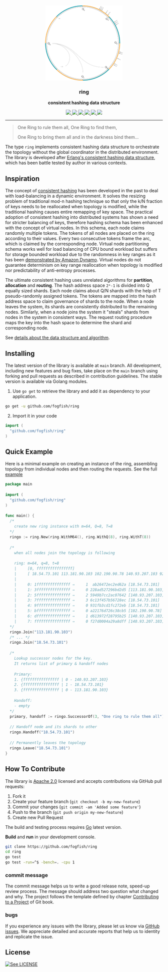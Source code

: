 <p align="center">
  <img src="./doc/ring-v1.svg" height="240" />
  <h3 align="center">ring</h3>
  <p align="center"><strong>consistent hashing data structure</strong></p>

  <p align="center">
    <!-- Version -->
    <a href="https://github.com/fogfish/ring/releases">
      <img src="https://img.shields.io/github/v/tag/fogfish/ring?label=version" />
    </a>
    <!-- Documentation -->
    <a href="https://pkg.go.dev/github.com/fogfish/ring">
      <img src="https://pkg.go.dev/badge/github.com/fogfish/ring" />
    </a>
    <!-- Build Status  -->
    <a href="https://github.com/fogfish/ring/actions/">
      <img src="https://github.com/fogfish/ring/workflows/test/badge.svg" />
    </a>
    <!-- GitHub -->
    <a href="http://github.com/fogfish/ring">
      <img src="https://img.shields.io/github/last-commit/fogfish/ring.svg" />
    </a>
    <!-- Coverage -->
    <a href="https://coveralls.io/github/fogfish/ring?branch=main">
      <img src="https://coveralls.io/repos/github/fogfish/ring/badge.svg?branch=main" />
    </a>
    <!-- Go Card -->
    <a href="https://goreportcard.com/report/github.com/fogfish/ring">
      <img src="https://goreportcard.com/badge/github.com/fogfish/ring" />
    </a>
  </p>
</p>

---

>
> One Ring to rule them all, One Ring to find them,
>
> One Ring to bring them all and in the darkness bind them...
>

The type `ring` implements consistent hashing data structure to orchestrate the topology without the global coordinator in the distributed environment. The library is developed after [Erlang's consistent hashing data structure](https://github.com/fogfish/datum/blob/master/src/sets/ring.erl), which has been battle tested by author in various contexts. 

## Inspiration

The concept of [consistent hashing](https://en.wikipedia.org/wiki/Consistent_hashing) has been developed in the past to deal with load-balancing in a dynamic environment. It solves the resizing problem of traditional mod-n hashing technique so that only the k/N fraction of keys needs to be reallocated when topology is modified, while the traditional hashing causes entire remapping of key space. The practical adoption of consistent hashing into distributed systems has shown a need for stricter balancing of keys, therefore hashing schema has been enhanced with the concept of virtual nodes. In this schema, each node claims randomly multiple tokens. The tokens of all nodes are placed on the ring according to their values. Every two consecutive tokens frame the arc, which is claimed by the corresponding node. Virtual node partitioning schema works well for load balancing of CPU bound workload but suffers for storage bounded workload due to the randomness in key ranges as it has been [demonstrated by Amazon Dynamo](https://www.allthingsdistributed.com/files/amazon-dynamo-sosp2007.pdf). Virtual nodes do not guarantee determinism on key range reallocation when topology is modified nor predictability of anti-entropy processes. 

The ultimate consistent hashing uses unrelated algorithms for **partition**, **allocation** and **routing**. The hash address space `2ᵐ-1` is divided into Q equally sized shards. Each node claims about Q/N shards with the help of T pseudo-randomly assigned tokens. The tokens are mapped into the hash address space to claim governance of shards to the node. When a node leaves the system, its shards are consistently distributed to the remaining nodes. Similarly, when a node joins the system it "steals" shards from nodes in the system in consistent ways. The request routing procedure maps the key into the hash space to determine the shard and corresponding node.

See [details about the data structure and algorithm](./doc/consistent-hashing-the-rings-of-power-2.pdf).

## Installing 

The latest version of the library is available at `main` branch. All development, including new features and bug fixes, take place on the `main` branch using forking and pull requests as described in contribution guidelines. The stable version is available via Golang modules.

1. Use `go get` to retrieve the library and add it as dependency to your application.

```bash
go get -u github.com/fogfish/ring
```

2. Import it in your code

```go
import (
  "github.com/fogfish/ring"
)
```

## Quick Example

Here is a minimal example on creating an instance of the ring, assembling topology from individual nodes and then routing the requests. See the full [example](examples/ringo.go) 

```go
package main

import (
  "github.com/fogfish/ring"
)

func main() {
  /*
    create new ring instance with m=64, Q=8, T=8
  */
  ringo := ring.New(ring.WithM64(), ring.WithQ(8), ring.WithT(8))

  /*
    when all nodes join the topology is following

    ring: m=64, q=8, t=8
    |     [0, ffffffffffffffff]
    |     [ 18.54.73.101 113.181.90.103 102.190.90.78 140.93.207.103 92.106.122.149 ]
    |
    |     0: 1fffffffffffffff ⇒     1  ab26472ec2ed62a [18.54.73.101]
    |     1: 3fffffffffffffff ⇒     0 228ad527296bd2d5 [113.181.90.103]
    |     2: 5fffffffffffffff ⇒     2 5949b7cc2ac07642 [140.93.207.103]
    |     3: 7fffffffffffffff ⇒     3 6c13f457b56728ec [18.54.73.101]
    |     4: 9fffffffffffffff ⇒     0 931fb3cd1fc272eb [18.54.73.101]
    |     5: bfffffffffffffff ⇒     0 a22176d726c38cb5 [102.190.90.78]
    |     6: dfffffffffffffff ⇒     1 d613972f28795b25 [140.93.207.103]
    |     7: ffffffffffffffff ⇒     0 f27d0004a29a8dff [140.93.207.103]
  */
  ringo.Join("113.181.90.103")
  /* ... */
  ringo.Join("18.54.73.101")

  /*
    Lookup successor nodes for the key.
    It returns list of primary & handoff nodes

    Primary:
    1. {ffffffffffffffff | 0 - 140.93.207.103}
    2. {ffffffffffffffff | 1 - 18.54.73.101}
    3. {ffffffffffffffff | 0 - 113.181.90.103}

    Handoff:
    - empty
  */
  primary, handoff := ringo.SuccessorOf(3, "One ring to rule them all")

  // Handoff node and its shards to other
  ringo.Handoff("18.54.73.101")

  // Permanently leaves the topology
  ringo.Leave("18.54.73.101")
}
```

## How To Contribute

The library is [Apache 2.0](LICENSE) licensed and accepts contributions via GitHub pull requests:

1. Fork it
2. Create your feature branch (`git checkout -b my-new-feature`)
3. Commit your changes (`git commit -am 'Added some feature'`)
4. Push to the branch (`git push origin my-new-feature`)
5. Create new Pull Request


The build and testing process requires [Go](https://golang.org) latest version.

**Build** and **run** in your development console.

```bash
git clone https://github.com/fogfish/ring
cd ring
go test
go test -run=^$ -bench=. -cpu 1
```

### commit message

The commit message helps us to write a good release note, speed-up review process. The message should address two question what changed and why. The project follows the template defined by chapter [Contributing to a Project](http://git-scm.com/book/ch5-2.html) of Git book.

### bugs

If you experience any issues with the library, please let us know via [GitHub issues](https://github.com/fogfish/ring/issue). We appreciate detailed and accurate reports that help us to identity and replicate the issue. 

## License

[![See LICENSE](https://img.shields.io/github/license/fogfish/ring.svg?style=for-the-badge)](LICENSE)